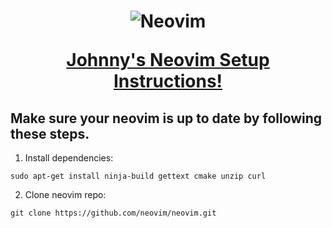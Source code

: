 <h1 align="center">
  <img src="https://raw.githubusercontent.com/neovim/neovim.github.io/master/logos/neovim-logo-300x87.png" alt="Neovim">

  <a href="https://neovim.io/doc/">Johnny's Neovim Setup Instructions!</a>
</h1>

Make sure your neovim is up to date by following these steps.
--------
  1. Install dependencies:

    sudo apt-get install ninja-build gettext cmake unzip curl

  2. Clone neovim repo:

    git clone https://github.com/neovim/neovim.git
